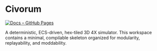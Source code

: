 # Civorum

[![Docs – GitHub Pages](https://img.shields.io/badge/docs-github%20pages-blue)](https://dennislent.github.io/Civorum/)

A deterministic, ECS-driven, hex-tiled 3D 4X simulator. This workspace contains a minimal, compilable skeleton organized for modularity, replayability, and moddability.

